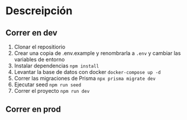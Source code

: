 # Descreipción

## Correr en dev

1. Clonar el repositiorio
2. Crear una copia de .env.example y renombrarla a ````.env```` y cambiar las variables de entorno
3. Instalar dependencias ```npm install```
4. Levantar la base de datos con docker ```docker-compose up -d```
5. Correr las migraciones de Prisma ```npx prisma migrate dev```
6.  Ejecutar seed ```npm run seed```
7. Correr el proyecto ```npm run dev```


## Correr en prod
